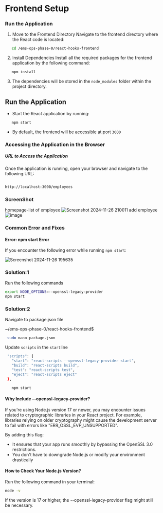 # Frontend Setup


### Run the Application
1. Move to the Frontend Directory
Navigate to the frontend directory where the React code is located:

```bash
   cd /ems-ops-phase-0/react-hooks-frontend
```
2. Install Dependencies
Install all the required packages for the frontend application by the following command:
```bash
   npm install
   ```
3. The dependencies will be stored in the `node_modules` folder within the project directory.

## Run the Application
* Start the React application by running:
```bash
   npm start
   ```
* By default, the frontend will be accessible at port `3000`

###  Accessing the Application in the Browser
##### URL to Access the Application
Once the application is running, open your browser and navigate to the following URL:

``` bash

http://localhost:3000/employees
```
### ScreenShot
homepage-list of employee
![Screenshot 2024-11-26 210011](https://github.com/user-attachments/assets/df29a3d0-aa54-4071-ab07-5793833fe005)
add employee
![image](https://github.com/user-attachments/assets/b4fd9924-f0b2-43d2-bb71-d9cb2d02b3bb)





### Common Error and Fixes
#### Error: npm start Error
If you encounter the following error while running `npm start`:

![Screenshot 2024-11-26 195635](https://github.com/user-attachments/assets/86e7aa76-d7fe-49ef-8c70-198cf79aa6b0)

### Solution:1 
Run the following commands 
```bash 
export NODE_OPTIONS=--openssl-legacy-provider
npm start
```
### Solution:2 
Navigate to package.json file

~/ems-ops-phase-0/react-hooks-frontend$
```bash
 sudo nano package.json
 ```
 Update `scripts` in the  `start`line
 ```bash
  "scripts": {
    "start": "react-scripts --openssl-legacy-provider start",
    "build": "react-scripts build",
    "test": "react-scripts test",
    "eject": "react-scripts eject"
  },
```
```bash
   npm start
   ```

#### Why Include --openssl-legacy-provider?

If you're using Node.js version 17 or newer, you may encounter issues related to cryptographic libraries in your React project. For example, libraries relying on older cryptography might cause the development server to fail with errors like "ERR_OSSL_EVP_UNSUPPORTED".

By adding this flag:

* It ensures that your app runs smoothly by bypassing the OpenSSL 3.0 restrictions.
* You don't have to downgrade Node.js or modify your environment drastically

#### How to Check Your Node.js Version?
Run the following command in your terminal:
``` bash
node -v
``` 
If the version is 17 or higher, the --openssl-legacy-provider flag might still be necessary.
